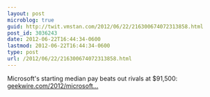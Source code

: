 ```yaml
---
layout: post
microblog: true
guid: http://twit.vmstan.com/2012/06/22/216300674072313858.html
post_id: 3036243
date: 2012-06-22T16:44:34-0600
lastmod: 2012-06-22T16:44:34-0600
type: post
url: /2012/06/22/216300674072313858.html
---
```

Microsoft's starting median pay beats out rivals at $91,500: <a href="http://www.geekwire.com/2012/microsofts-starting-median-pay-beats-rivals-91500/">geekwire.com/2012/microsoft…</a>

